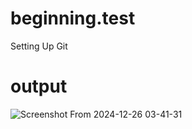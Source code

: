 # beginning.test
Setting Up Git
# output
![Screenshot From 2024-12-26 03-41-31](https://github.com/user-attachments/assets/3730b222-b86e-47bb-89fd-436bd1fb8401)
